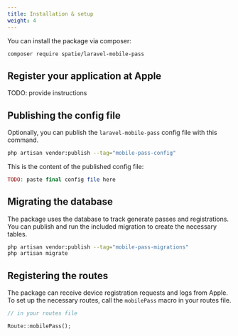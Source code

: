 ```yaml
---
title: Installation & setup
weight: 4
---
```


You can install the package via composer:

```bash
composer require spatie/laravel-mobile-pass
```

## Register your application at Apple

TODO: provide instructions

## Publishing the config file

Optionally, you can publish the `laravel-mobile-pass` config file with this command.

```bash
php artisan vendor:publish --tag="mobile-pass-config"
```

This is the content of the published config file:

```php
TODO: paste final config file here
```

## Migrating the database

The package uses the database to track generate passes and registrations. You can publish and run the included migration to create the necessary tables.

```bash
php artisan vendor:publish --tag="mobile-pass-migrations"
php artisan migrate
```

## Registering the routes

The package can receive device registration requests and logs from Apple. To set up the necessary routes, call the `mobilePass` macro in your routes file.

```php
// in your routes file

Route::mobilePass();
```
